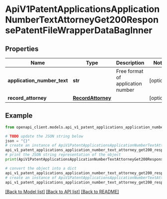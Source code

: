 # ApiV1PatentApplicationsApplicationNumberTextAttorneyGet200ResponsePatentFileWrapperDataBagInner


## Properties

Name | Type | Description | Notes
------------ | ------------- | ------------- | -------------
**application_number_text** | **str** | Free format of application number | [optional] 
**record_attorney** | [**RecordAttorney**](RecordAttorney.md) |  | [optional] 

## Example

```python
from openapi_client.models.api_v1_patent_applications_application_number_text_attorney_get200_response_patent_file_wrapper_data_bag_inner import ApiV1PatentApplicationsApplicationNumberTextAttorneyGet200ResponsePatentFileWrapperDataBagInner

# TODO update the JSON string below
json = "{}"
# create an instance of ApiV1PatentApplicationsApplicationNumberTextAttorneyGet200ResponsePatentFileWrapperDataBagInner from a JSON string
api_v1_patent_applications_application_number_text_attorney_get200_response_patent_file_wrapper_data_bag_inner_instance = ApiV1PatentApplicationsApplicationNumberTextAttorneyGet200ResponsePatentFileWrapperDataBagInner.from_json(json)
# print the JSON string representation of the object
print(ApiV1PatentApplicationsApplicationNumberTextAttorneyGet200ResponsePatentFileWrapperDataBagInner.to_json())

# convert the object into a dict
api_v1_patent_applications_application_number_text_attorney_get200_response_patent_file_wrapper_data_bag_inner_dict = api_v1_patent_applications_application_number_text_attorney_get200_response_patent_file_wrapper_data_bag_inner_instance.to_dict()
# create an instance of ApiV1PatentApplicationsApplicationNumberTextAttorneyGet200ResponsePatentFileWrapperDataBagInner from a dict
api_v1_patent_applications_application_number_text_attorney_get200_response_patent_file_wrapper_data_bag_inner_from_dict = ApiV1PatentApplicationsApplicationNumberTextAttorneyGet200ResponsePatentFileWrapperDataBagInner.from_dict(api_v1_patent_applications_application_number_text_attorney_get200_response_patent_file_wrapper_data_bag_inner_dict)
```
[[Back to Model list]](../README.md#documentation-for-models) [[Back to API list]](../README.md#documentation-for-api-endpoints) [[Back to README]](../README.md)


